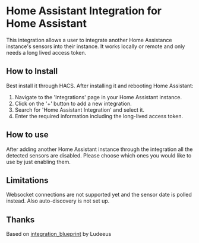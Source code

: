 # Home Assistant Integration for Home Assistant

This integration allows a user to integrate another Home Assistance instance's sensors into their instance. It works locally or remote and only needs a long lived access token.

## How to Install
Best install it through HACS. After installing it and rebooting Home Assistant:

1. Navigate to the 'Integrations' page in your Home Assistant instance.
2. Click on the '+' button to add a new integration.
3. Search for 'Home Assistant Integration' and select it.
4. Enter the required information including the long-lived access token.

## How to use
After adding another Home Assistant instance through the integration all the detected sensors are disabled. Please choose which ones you would like to use by just enabling them.

## Limitations
Websocket connections are not supported yet and the sensor date is polled instead. Also auto-discovery is not set up.

## Thanks

Based on [integration_blueprint](https://github.com/ludeeus/integration_blueprint) by Ludeeus